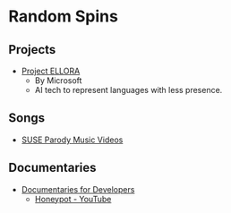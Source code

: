 # Random Spins

## Projects

- [Project ELLORA](https://news.microsoft.com/en-in/features/microsoft-research-project-helps-languages-survive-and-thrive/)
  - By Microsoft
  - AI tech to represent languages with less presence.

## Songs

- [SUSE Parody Music Videos](https://www.youtube.com/playlist?list=PL6sYHytyKN2-X93TurF3JptW8qSVm0DzA)

## Documentaries

- [Documentaries for Developers](https://www.youtube.com/watch?v=gmp0istg5xo&list=PLtEPUaeDclku1ECmuN3IsUimHApukWIOf)
  - [Honeypot - YouTube](https://www.youtube.com/@Honeypotio)